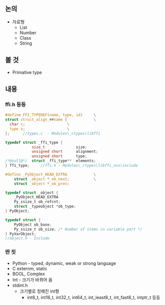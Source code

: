 ## 논의

  - 자료형
    - List
    - Number
    - Class
    - String

## 볼 것

- Primative type

## 내용

### ffi.h 등등
```c
#define FFI_TYPEDEF(name, type, id)		\
struct struct_align_##name {			\
  char c;					\
  type x;					\
};      //types.c  - Modules\_ctypes\libffi

typedef struct _ffi_type {
			size_t				size;
			unsigned short		alignment;
			unsigned short		type;
/*@null@*/	struct _ffi_type**	elements;
} ffi_type;     //ffi.h - Modules\_ctypes\libffi_osx\include

#define _PyObject_HEAD_EXTRA            \
    struct _object *_ob_next;           \
    struct _object *_ob_prev;

typedef struct _object {
    _PyObject_HEAD_EXTRA
    Py_ssize_t ob_refcnt;
    struct _typeobject *ob_type;
} PyObject;

typedef struct {
    PyObject ob_base;
    Py_ssize_t ob_size; /* Number of items in variable part */
} PyVarObject;
//object.h - Include
```

### 딴 짓
  - Python - typed, dynamic, weak or strong language
  - C externm, static
  - BOOL, Complex
  - Int - 크기가 바뀌어 옴
  - stdint.h
    - 크기별로 정해진 int형
      - int8_t, int16_t, int32_t, int64_t, int_least8_t, int_fast8_t, intptr_t 등등
